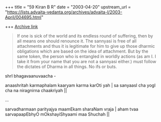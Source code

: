 +++
title = "59 Kiran B R"
date = "2003-04-20"
upstream_url = "https://lists.advaita-vedanta.org/archives/advaita-l/2003-April/004695.html"

+++
[Archive link](https://lists.advaita-vedanta.org/archives/advaita-l/2003-April/004695.html)

>If one is sick of the world and its endless round of suffering, then by
>all means one should renounce it.  The sannyasi is free of all attachments
>and thus it is legitimate for him to give up those dharmic obligations
>which are based on the idea of attachment.  But by the same token, the
>person who is entangled in worldly actions (as am I.  I take it from your
>name that you are not a sannyasi either.) must follow the dictates of
>Dharma in all things.  No ifs or buts.

shrI bhagavaanuvaacha -

anaashritah karmaphalam kaaryam karma karOti yah |
sa sanyaasI cha yogI cha na niragnirna chaakriyah ||

...

sarvadharmaan parityajya maamEkam sharaNam vraja |
aham tvaa sarvapaapEbhyO mOkshayiShyaami maa Shuchah ||

